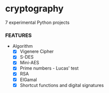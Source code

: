 # cryptography
7 experimental Python projects

### FEATURES

* Algorithm
  * [x] Vigenere Cipher
  * [x] S-DES
  * [x] Mini-AES
  * [x] Prime numbers - Lucas' test 
  * [x] RSA 
  * [x] ElGamal
  * [x] Shortcut functions and digital signatures